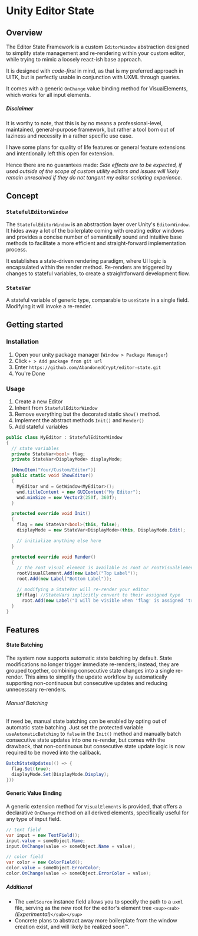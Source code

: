 # Unity Editor State

## Overview

The Editor State Framework is a custom `EditorWindow` abstraction designed to simplify state management and re-rendering within your custom editor, while trying to mimic a loosely react-ish base approach.

It is designed with *code-first* in mind, as that is my preferred approach in UITK, but is perfectly usable in conjunction with UXML through queries.

It comes with a generic `OnChange` value binding method for VisualElements, which works for all input elements.

##### Disclaimer

It is worthy to note, that this is by no means a professional-level, maintained, general-purpose framework, but rather a tool born out of laziness and necessity in a rather specific use case.

I have some plans for quality of life features or general feature extensions and intentionally left this open for extension.

Hence there are no guarantees made: *Side effects are to be expected, if used outside of the scope of custom utility editors and issues will likely remain unresolved if they do not tangent my editor scripting experience.*

## Concept

### `StatefulEditorWindow`

The `StatefulEditorWindow` is an abstraction layer over Unity's `EditorWindow`. It hides away a lot of the boilerplate coming with creating editor windows and provides a concise number of semantically sound and intuitive base methods to facilitate a more efficient and straight-forward implementation process.

It establishes a state-driven rendering paradigm, where UI logic is encapsulated within the render method. Re-renders are triggered by changes to stateful variables, to create a straightforward development flow.

### `StateVar`

A stateful variable of generic type, comparable to `useState` in a single field. Modifying it will invoke a re-render.

## Getting started

### Installation

1. Open your unity package manager (`Window > Package Manager`)
2. Click `+ > Add package from git url`
3. Enter `https://github.com/AbandonedCrypt/editor-state.git`
4. You're Done

### Usage

1. Create a new Editor
2. Inherit from `StatefulEditorWindow`
3. Remove everything but the decorated static `Show()` method.
4. Implement the abstract methods `Init()` and `Render()`
5. Add stateful variables

```C#
public class MyEditor : StatefulEditorWindow
{
  // state variables
  private StateVar<bool> flag;
  private StateVar<DisplayMode> displayMode;

  [MenuItem("Your/Custom/Editor")]
  public static void ShowEditor()
  {
    MyEditor wnd = GetWindow<MyEditor>();
    wnd.titleContent = new GUIContent("My Editor");
    wnd.minSize = new Vector2(250f, 360f);
  }

  protected override void Init()
  {
    flag = new StateVar<bool>(this, false);
    displayMode = new StateVar<DisplayMode>(this, DisplayMode.Edit);

    // initialize anything else here
  }

  protected override void Render()
  {
    // the root visual element is available as root or rootVisualElement
    rootVisualElement.Add(new Label("Top Label"));
    root.Add(new Label("Bottom Label"));

    // modifying a StateVar will re-render your editor
    if(flag) //StateVars implicitly convert to their assigned type
      root.Add(new Label("I will be visible when 'flag' is assigned 'true'"));
  }
}
```

## Features

#### State Batching

The system now supports automatic state batching by default. State modifications no longer trigger immediate re-renders; instead, they are grouped together, combining consecutive state changes into a single re-render. This aims to simplify the update workflow by automatically supporting non-continuous but consecutive updates and reducing unnecessary re-renders.

###### Manual Batching

If need be, manual state batching *can* be enabled by opting out of automatic state batching. Just set the protected variable `useAutomaticBatching` to `false` in the `Init()` method and manually batch consecutive state updates into one re-render, but comes with the drawback, that non-continuous but consecutive state update logic is now required to be moved into the callback.

```C#
BatchStateUpdates(() => {
  flag.Set(true);
  displayMode.Set(DisplayMode.Display);
}))
```


#### Generic Value Binding

A generic extension method for `VisualElements` is provided, that offers a declarative `OnChange` method on all derived elements, specifically useful for any type of input field.

```C#
// text field
var input = new TextField();
input.value = someObject.Name;
input.OnChange(value => someObject.Name = value);

// color field
var color = new ColorField();
color.value = someObject.ErrorColor;
color.OnChange(value => someObject.ErrorColor = value);
```


##### Additional

- The `uxmlSource` instance field allows you to specify the path to a `uxml` file, serving as the new root for the editor's element tree `<sup><sub>`*(Experimental)*`</sub></sup>`
- Concrete plans to abstract away more boilerplate from the window creation exist, and will likely be realized soon™.
